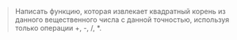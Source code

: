 > Написать функцию, которая извлекает квадратный корень из данного вещественного числа с данной точностью, используя только операции +, -, /, *.
